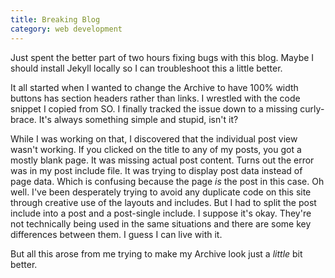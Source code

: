 ```yaml
---
title: Breaking Blog
category: web development
---
```

Just spent the better part of two hours fixing bugs with this blog. Maybe I should install Jekyll locally so I can troubleshoot this a little better.

It all started when I wanted to change the Archive to have 100% width buttons has section headers rather than links. I wrestled with the code snippet I copied from SO. I finally tracked the issue down to a missing curly-brace. It's always something simple and stupid, isn't it?

While I was working on that, I discovered that the individual post view wasn't working. If you clicked on the title to any of my posts, you got a mostly blank page. It was missing actual post content. Turns out the error was in my post include file. It was trying to display post data instead of page data. Which is confusing because the page *is* the post in this case. Oh well. I've been desperately trying to avoid any duplicate code on this site through creative use of the layouts and includes. But I had to split the post include into a post and a post-single include. I suppose it's okay. They're not technically being used in the same situations and there are some key differences between them. I guess I can live with it.

But all this arose from me trying to make my Archive look just a *little* bit better.